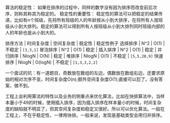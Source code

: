 算法的稳定性：
如果在排序的过程中，同样的数字没有因为排序而改变前后次序，则称其称其为稳定的。
稳定性的重要性：
稳定性的算法可以把稳定的结果传递，比如有n个班级，先将所有班级的人的年龄按从小到大排序，在将所有人按班级从小到大排列。稳定的算法可以得到所有人按班级从小到大排列同时班级内部的人的年龄也是从小到大的。

排序方法 | 时间复杂度 | 空间复杂度 | 稳定性 | 稳定性例子
选择排序 | N^2       | O(1)      | 不稳定 | `[3,3,1]`
冒泡排序 | N^2       | O(1)      | 稳定   | 
插入排序 | N^2       | O(1)      | 稳定   | 
并归排序 | NlogN     | O(N)      | 稳定   | 
堆排序   | NlogN     | O(1)      | 不稳定 | `[5,5,20,9]`
快速排序 | NlogN     | O(logN)   | 不稳定 | `[1,3,3,2,2]`

一个面试的坑：有一道题目，奇数放在数组的左边，偶数放在数组右边，还要求原始的相对次序不变。时间复杂度O(n);额外空间复杂度O(1);直接可以怼了。没有答案，做不到。

工程上会利用算法的特性以及业务的侧重点来优化算法，比如在快排算法中，当样本量小于49的时候，使用插入排序，因为插入排序在样本量小的时候，时间复杂度的缺陷就不明显了，但其空间复杂度和稳定又很好。所以可以优化算法。一般在工程上，不在乎稳定性，一律用快排。一般来说，发现是基础类型会用归并排序。